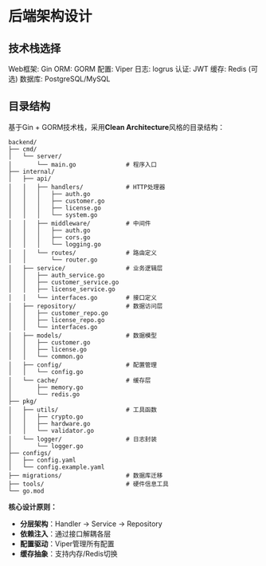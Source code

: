 # 后端架构设计

## 技术栈选择

  Web框架: Gin
  ORM: GORM
  配置: Viper
  日志: logrus
  认证: JWT
  缓存: Redis (可选)
  数据库: PostgreSQL/MySQL

## 目录结构


基于Gin + GORM技术栈，采用**Clean Architecture**风格的目录结构：

```
backend/
├── cmd/
│   └── server/
│       └── main.go              # 程序入口
├── internal/
│   ├── api/
│   │   ├── handlers/            # HTTP处理器
│   │   │   ├── auth.go
│   │   │   ├── customer.go
│   │   │   ├── license.go
│   │   │   └── system.go
│   │   ├── middleware/          # 中间件
│   │   │   ├── auth.go
│   │   │   ├── cors.go
│   │   │   └── logging.go
│   │   └── routes/              # 路由定义
│   │       └── router.go
│   ├── service/                 # 业务逻辑层
│   │   ├── auth_service.go
│   │   ├── customer_service.go
│   │   ├── license_service.go
│   │   └── interfaces.go        # 接口定义
│   ├── repository/              # 数据访问层
│   │   ├── customer_repo.go
│   │   ├── license_repo.go
│   │   └── interfaces.go
│   ├── models/                  # 数据模型
│   │   ├── customer.go
│   │   ├── license.go
│   │   └── common.go
│   ├── config/                  # 配置管理
│   │   └── config.go
│   └── cache/                   # 缓存层
│       ├── memory.go
│       └── redis.go
├── pkg/
│   ├── utils/                   # 工具函数
│   │   ├── crypto.go
│   │   ├── hardware.go
│   │   └── validator.go
│   └── logger/                  # 日志封装
│       └── logger.go
├── configs/
│   ├── config.yaml
│   └── config.example.yaml
├── migrations/                  # 数据库迁移
├── tools/                       # 硬件信息工具
└── go.mod
```

**核心设计原则：**
- **分层架构**：Handler → Service → Repository
- **依赖注入**：通过接口解耦各层
- **配置驱动**：Viper管理所有配置
- **缓存抽象**：支持内存/Redis切换

